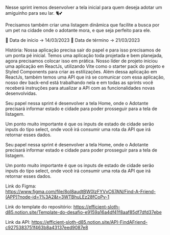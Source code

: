 Nesse sprint iremos desenvolver a tela inicial para quem deseja adotar um amiguinho para seu lar. 🐈💕

Precisamos também criar uma listagem dinâmica que facilite a busca por um pet na cidade onde o adotante mora, e que seja perfeito para ele.

📆 Data de início -> 14/03/2023
📆 Data de término -> 21/03/2023

História: Nossa aplicação precisa sair do papel e para isso precisamos de um ponta pé inicial. Temos uma aplicação toda projetada e bem planejada, agora precisamos colocar isso em prática. Nosso líder de projeto iniciou uma aplicação em ReactJs, utilizando Vite como o starter pack do projeto e Styled Components para criar as estilizações. Além dessa aplicação em ReactJs, também temos uma API que irá se comunicar com essa aplicação, nosso dev back-end está trabalhando nela e em todas as sprints você receberá instruções para atualizar a API com as funcionalidades novas desenvolvidas.

Seu papel nessa sprint é desenvolver a tela Home, onde o Adotante precisará informar estado e cidade para poder prosseguir para a tela de listagem. 

Um ponto muito importante é que os inputs de estado de cidade serão inputs do tipo select, onde você irá consumir uma rota da API que irá retornar esses dados.

Seu papel nessa sprint é desenvolver a tela Home, onde o Adotante precisará informar estado e cidade para poder prosseguir para a tela de listagem. 

Um ponto muito importante é que os inputs de estado de cidade serão inputs do tipo select, onde você irá consumir uma rota da API que irá retornar esses dados.

Link do Figma: https://www.figma.com/file/8oI8audtBW0lzFYVvC67AN/Find-A-Friend-(APP)?node-id=1%3A2&t=3WTBhuLEz28fCoPv-1

Link do template do repositório: https://efficient-sloth-d85.notion.site/Template-do-desafio-e9159a16a4df41f8aaf85df7dfd37ebe

Link da API: https://efficient-sloth-d85.notion.site/API-FindAFriend-c9275383751f463b8a43137eed9087e8 
